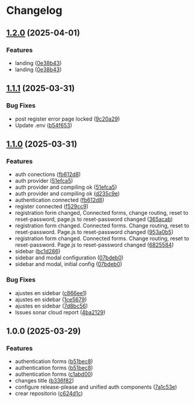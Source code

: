 # Changelog

## [1.2.0](https://github.com/TitansDevOps/client/compare/v1.1.1...v1.2.0) (2025-04-01)


### Features

* landing ([0e38b43](https://github.com/TitansDevOps/client/commit/0e38b43ec91288df620ab2e59696f7fde8ea1785))
* landing ([0e38b43](https://github.com/TitansDevOps/client/commit/0e38b43ec91288df620ab2e59696f7fde8ea1785))

## [1.1.1](https://github.com/TitansDevOps/client/compare/v1.1.0...v1.1.1) (2025-03-31)


### Bug Fixes

* post register error page locked ([9c20a29](https://github.com/TitansDevOps/client/commit/9c20a299e84addf070e0fdf083d286f57d9c597b))
* Update .env ([b54f653](https://github.com/TitansDevOps/client/commit/b54f6533efafa8b08f2abc72d4f130b8763d09e8))

## [1.1.0](https://github.com/TitansDevOps/client/compare/v1.0.0...v1.1.0) (2025-03-31)


### Features

* auth conections ([fb612d8](https://github.com/TitansDevOps/client/commit/fb612d8034f1ed7fa6550ee410c71990d8670458))
* auth provider ([51efca5](https://github.com/TitansDevOps/client/commit/51efca5eee8e8e7d6452f4a82681ad4f33bc945c))
* auth provider and compiling ok ([51efca5](https://github.com/TitansDevOps/client/commit/51efca5eee8e8e7d6452f4a82681ad4f33bc945c))
* auth provider and compiling ok ([d235c9e](https://github.com/TitansDevOps/client/commit/d235c9e711391970fb1568d83d26878c827d4849))
* authentication connected ([fb612d8](https://github.com/TitansDevOps/client/commit/fb612d8034f1ed7fa6550ee410c71990d8670458))
* register connected ([f529cc9](https://github.com/TitansDevOps/client/commit/f529cc9b6ca8f209add1294b2fdc78832ed88459))
* registration form changed, Connected forms, change routing, reset to reset-password, page.js to reset-password changed ([365acab](https://github.com/TitansDevOps/client/commit/365acab28241361efe24fcc1f801991ff2a2a23c))
* registration form changed.  Connected forms. Change routing, reset to reset-password.  Page.js to reset-password changed ([953a0b5](https://github.com/TitansDevOps/client/commit/953a0b5d5769f6e454008c36691e7cc7623ef917))
* registration form changed.  Connected forms. Change routing, reset to reset-password.  Page.js to reset-password changed ([6825584](https://github.com/TitansDevOps/client/commit/6825584185f5be5391291d6c4ff1a0d063df4b2f))
* sidebar ([bc1d286](https://github.com/TitansDevOps/client/commit/bc1d2863e5e68cb128cde25ec7899552f338a3c3))
* sidebar and modal configuration ([07bdeb0](https://github.com/TitansDevOps/client/commit/07bdeb0b9a97c6684258b051248bdfe4ad50bbe4))
* sidebar and modal, initial config ([07bdeb0](https://github.com/TitansDevOps/client/commit/07bdeb0b9a97c6684258b051248bdfe4ad50bbe4))


### Bug Fixes

* ajustes en sidebar ([c866ee1](https://github.com/TitansDevOps/client/commit/c866ee1e817207c33780951402ac864d4c9f4b0b))
* ajustes en sidebar ([1ce5679](https://github.com/TitansDevOps/client/commit/1ce567948fa8fbce59fa240da7df0250513a217b))
* ajustes en sidebar ([7d8bc56](https://github.com/TitansDevOps/client/commit/7d8bc56f04d4a8c65be9754f41425809c15a73f9))
* Issues sonar cloud report ([4ba2129](https://github.com/TitansDevOps/client/commit/4ba2129a9ac120a206d8023dc86700ea896b1bfd))

## 1.0.0 (2025-03-29)

### Features

- authentication forms ([b51bec8](https://github.com/TitansDevOps/client/commit/b51bec8b9d8d605083338649332b0a86022b9e05))
- authentication forms ([b51bec8](https://github.com/TitansDevOps/client/commit/b51bec8b9d8d605083338649332b0a86022b9e05))
- authentication forms ([c1abd00](https://github.com/TitansDevOps/client/commit/c1abd00bdf30de1ee291e493f3231267a957cc4e))
- changes title ([b336f82](https://github.com/TitansDevOps/client/commit/b336f828493169e2ce5a51b2b502984b28892f2a))
- configure release-please and unified auth components ([7a1c53e](https://github.com/TitansDevOps/client/commit/7a1c53e315d61440e57f60418e258db25bcdb15b))
- crear repositorio ([c624d1c](https://github.com/TitansDevOps/client/commit/c624d1cbd02eea6c373e3e9535c4ee12cff90fa4))
